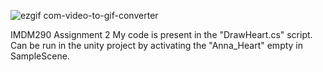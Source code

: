 ![ezgif com-video-to-gif-converter](https://github.com/user-attachments/assets/7e64bd1d-dec4-4f88-b899-319105d60d9f)

IMDM290 Assignment 2
My code is present in the "DrawHeart.cs" script. Can be run in the unity project by activating the "Anna_Heart" empty in SampleScene.
